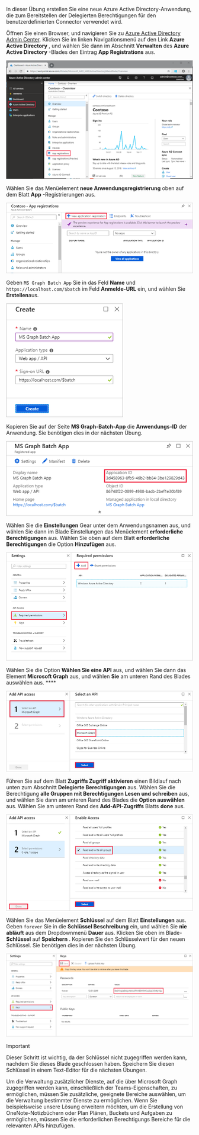 <!-- markdownlint-disable MD002 MD041 -->

In dieser Übung erstellen Sie eine neue Azure Active Directory-Anwendung, die zum Bereitstellen der Delegierten Berechtigungen für den benutzerdefinierten Connector verwendet wird.

Öffnen Sie einen Browser, und navigieren Sie zu [Azure Active Directory Admin Center](https://aad.portal.azure.com). Klicken Sie im linken Navigationsmenü auf den Link **Azure Active Directory** , und wählen Sie dann im Abschnitt **Verwalten** des **Azure Active Directory** -Blades den Eintrag **App Registrations** aus.

![Ein Screenshot des Azure Active Directory-Blades im Azure Active Directory Admin Center](./images/app-reg1.png)

Wählen Sie das Menüelement **neue Anwendungsregistrierung** oben auf dem Blatt **App** -Registrierungen aus.

![Ein Screenshot des Blades "App-Registrierungen" im Azure Active Directory Admin Center](./images/app-reg2.png)

Geben `MS Graph Batch App` Sie in das Feld **Name** und `https://localhost.com/$batch` im Feld **Anmelde-URL** ein, und wählen Sie **Erstellen**aus.

![Ein Screenshot des Formulars erstellen für eine neue APP-Registrierung im Azure Active Directory Admin Center](./images/app-reg3.png)

Kopieren Sie auf der Seite **MS Graph-Batch-App** die **Anwendungs-ID** der Anwendung. Sie benötigen dies in der nächsten Übung.

![Screenshot der registrierten Anwendungsseite](./images/app-reg4.png)

Wählen Sie die **Einstellungen** Gear unter dem Anwendungsnamen aus, und wählen Sie dann im Blade Einstellungen das Menüelement **erforderliche Berechtigungen** aus. Wählen Sie oben auf dem Blatt **erforderliche Berechtigungen** die Option **Hinzufügen** aus.

![Screenshot des erforderlichen Berechtigungs Blatts](./images/app-perms1.png)

Wählen Sie die Option **Wählen Sie eine API** aus, und wählen Sie dann das Element **Microsoft Graph** aus, und wählen **Sie** am unteren Rand des Blades auswählen aus. ****

![Screenshot des Auswahl-API-Blatts](./images/app-perms2.png)

Führen Sie auf dem Blatt **Zugriffs Zugriff aktivieren** einen Bildlauf nach unten zum Abschnitt **Delegierte Berechtigungen** aus. Wählen Sie die Berechtigung **alle Gruppen mit Berechtigungen Lesen und schreiben** aus, und wählen Sie dann am unteren Rand des Blades die **Option auswählen** aus. Wählen Sie am unteren Rand des **Add-API-Zugriffs** Blatts **done** aus.

 ![Screenshot des Zugriffs Blatts "aktivieren"](./images/app-perms3.png)

Wählen Sie das Menüelement **Schlüssel** auf dem Blatt **Einstellungen** aus. Geben `forever` Sie in die **Schlüssel Beschreibung** ein, und wählen Sie **nie abläuft** aus dem Dropdownmenü **Dauer** aus. Klicken Sie oben im Blade- **Schlüssel** auf **Speichern** . Kopieren Sie den Schlüsselwert für den neuen Schlüssel. Sie benötigen dies in der nächsten Übung.

![Ein Screenshot des Keys-Blades](./images/app-key1.png)

> [!IMPORTANT]
> Dieser Schritt ist wichtig, da der Schlüssel nicht zugegriffen werden kann, nachdem Sie dieses Blade geschlossen haben. Speichern Sie diesen Schlüssel in einem Text-Editor für die nächsten Übungen.

Um die Verwaltung zusätzlicher Dienste, auf die über Microsoft Graph zugegriffen werden kann, einschließlich der Teams-Eigenschaften, zu ermöglichen, müssen Sie zusätzliche, geeignete Bereiche auswählen, um die Verwaltung bestimmter Dienste zu ermöglichen. Wenn Sie beispielsweise unsere Lösung erweitern möchten, um die Erstellung von OneNote-Notizbüchern oder Plan Plänen, Buckets und Aufgaben zu ermöglichen, müssen Sie die erforderlichen Berechtigungs Bereiche für die relevanten APIs hinzufügen.